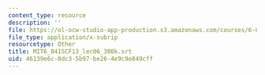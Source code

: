 ```yaml
---
content_type: resource
description: ''
file: https://ol-ocw-studio-app-production.s3.amazonaws.com/courses/6-041sc-probabilistic-systems-analysis-and-applied-probability-fall-2013/46139e6c0dc35b97be264e9c9e849cff_MIT6_041SCF13_lec06_300k.vtt
file_type: application/x-subrip
resourcetype: Other
title: MIT6_041SCF13_lec06_300k.srt
uid: 46139e6c-0dc3-5b97-be26-4e9c9e849cff
---
```

